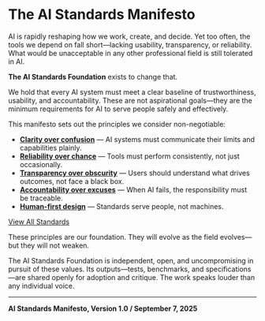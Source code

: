 # The AI Standards Manifesto

AI is rapidly reshaping how we work, create, and decide. Yet too often, the tools we depend on fall short—lacking usability, transparency, or reliability. What would be unacceptable in any other professional field is still tolerated in AI.

**The AI Standards Foundation** exists to change that.

We hold that every AI system must meet a clear baseline of trustworthiness, usability, and accountability. These are not aspirational goals—they are the minimum requirements for AI to serve people safely and effectively.

This manifesto sets out the principles we consider non-negotiable:

- **[Clarity over confusion](/docs/standards/clarity)** — AI systems must communicate their limits and capabilities plainly.  
- **[Reliability over chance](/docs/standards/reliability)** — Tools must perform consistently, not just occasionally.  
- **[Transparency over obscurity](/docs/standards/transparency)** — Users should understand what drives outcomes, not face a black box.  
- **[Accountability over excuses](/docs/standards/accountability)** — When AI fails, the responsibility must be traceable.  
- **[Human-first design](/docs/standards/human-first)** — Standards serve people, not machines.

[View All Standards](/docs/standards/overview.md)

These principles are our foundation. They will evolve as the field evolves—but they will not weaken.

The AI Standards Foundation is independent, open, and uncompromising in pursuit of these values. Its outputs—tests, benchmarks, and specifications—are shared openly for adoption and critique. The work speaks louder than any individual voice.

---

**AI Standards Manifesto, Version 1.0 / September 7, 2025**
